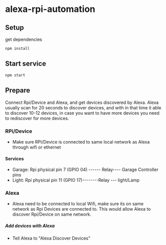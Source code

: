 # alexa-rpi-automation

## Setup
get dependencies

```npm install ```

## Start service
```npm start```

## Prepare
Connect Rpi/Device and Alexa, and get devices discovered by Alexa. Alexa usually scan for 20 seconds to discover devices, and with in that time it able to discover 10-12 devices, in case you want to have more devices you need to rediscover for more devices.

### RPi/Device
- Make sure RPi/Device is connected to same local network as Alexa through wifi or ethernet
#### Services
- Garage: Rpi physical pin 7 (GPIO 04) ------ Relay---- Garage Controller pins
- Light: Rpi physical pin 11 (GPIO 17)--------Relay --- light/Lamp

### Alexa
- Alexa need to be connected to local Wifi, make sure its on same network as Rpi Devices are connected to. This would allow Alexa to discover Rpi/Device on same network. 
##### Add devices with Alexa
- Tell Alexa to "Alexa Discover Devices"


